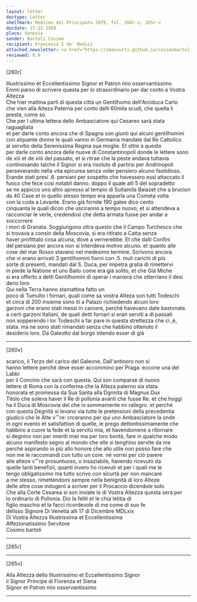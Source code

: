 ```yaml
---
layout: letter
doctype: Letter
shelfmark: Mediceo del Principato 2979, fol. 260r-v, 265r-v
docdate: 17-12-1569
place: Venezia
sender: Bartoli Cosimo
recipient: Francesco I de' Medici
attached_newsletter: <a href="https://smansutti.github.io/cosimobartoli/texts/3080_166,3080_167/">3080_166,3080_167</a>
reviewed: 0.0
---
```


[260r]  
  
  
Illustrissimo et Eccellentissimo Signor et Patron mio osservantissimo  
Emmi parso di scrivere questa per lo strasordinario per dar conto a Vostra Altezza  
Che hier mattina partì di questa città un Gentilhomo dell'Arciduca Carlo  
che vien alla Alteza Paterna per conto delli 60mila scudi, che quella li presta, come so  
Che per l ultima lettera dello Ambasciatore qui Cesareo sarà stata raguagliata  
et per darle conto ancora che di Spagna son giunti qui alcuni gentilhomini  
con alquante donne le quali vanno in Germania mandate dal Re Cattolico  
al servitio della Serenissima Regina sua moglie. Et oltre a questo  
per darle conto ancora delle nuove di Constantinopoli donde le lettere sono  
de xiii et de xiiii del passato, et si ritrae che la peste andava tuttavia  
continovando talche il Signor si era risoluto di partirsi per Andrinopoli  
perseverando nella vita epicurea senza voler pensiero alcuno fastidioso.  
Erande stati presi .6. persiani per sospetto che havessero essi attaccato il  
fuoco che fece così notabil danno. doppo il quale alli 5 del sopradetto  
se ne appicco uno altro apresso al tempio di Suitamila Baiazet che a brucion  
da 40 Case et in quello stesso tempo era apparla una Cometa volta  
con la coda a Levante. Erano già fornite 190 galee dico cento  
cinquanta le quali dicon che usciranno a tempo nuovo, et si attendeva a  
racconciar le verle, credendosi che detta armata fusse per andar a soccorrere  
i mori di Granata. Soggiungono oltra questo che il Campo Turchesco che  
si trovava a consin della Moscovia, si era ritirato a Catta senza  
haver profittato cosa alcuna, dove a vernerebbe. Et che dalli Confini  
del persiano per ancora non si intendeva motivo alcuno. et quanto alle  
cose del mar Rosso stavano nel medesimo termine. Scrivono ancora  
che vi erano arrivati 3 gentilhomini fiorni con .5. muli carichi di più  
sorte di presenti, mandati dal S. Duca, per impetra gratia di rimettervi  
in piede la Natione et uno Bailo come era già solito, et che Già Miche  
si era offerto a detti Gentilhomini di operar i maniera che otterriano il desi  
derio loro  
Qui nella Terra hanno stamattina fatto un  
poco di Tumulto i fornari, quali come sa vostra Alteza son tutti Todeschi  
et circa di 200 insieme sono iti a Palazo richiedendo alcuni loro  
garzoni che erano stati messi in carcere, perché havevano date bastonate.  
a certi garzoni Italiani, de quali detti fornari si eran serviti a dì passati  
non sopperendo i lor Todeschi a far pare in questa strettezza che ci ,è,  
stata. ma ne sono stati rimandati senza che habbino ottenuto il  
desiderio loro. Da Galeotto dal borgo intendo esser di già  
  
---  

[260v]  
  
  
scarico, il Terzo del carico del Galeone. Dall'antinoro non si  
hanno lettere perché deve esser accommino per Praga. eccone una del Labbi  
per il Concino che sarà con questa. Qui son comparse di nuovo  
lettere di Roma con la conferma che la Alteza paterno sia stata  
honorata et promessa da Sua Santa alla Dgnnita di Magnus Dux  
Titolo che soleva haver il Re di pollonia avanti che fusse Re. et che hoggi  
ha il Duca di Moscovia del che io sommamente mi rallegro. et perché  
con questa Degnità si levano via tutte le pretensioni della precedentia  
giudico che le Alte v⁀re: crceranno per qui uno Ambasciatore la onde  
in ogni evento et satisfattion di quelle, le prego dettontissimamente che  
habbino a cuore la fede et la servitù mia, et havendomene a ritornare  
si degnino non per imeriti miei ma per loro bontà, fare in qualche modo  
alcuno manifesto segno al mondo che elle si tenghino servite da me  
perché aspirando io più allo honore che allo utile non posso fare che  
non me le raccomandi con tutto un core. né vorrei per ciò parere  
alle alteze v⁀re prosuntuoso, o insaziabile, havendo ricevuto da  
quelle tanti benefizii, quanti invero ho ricevuti et per i quali me le  
tengo obligatissimo ma tutto scrivo con sicurtà per non mancare  
a me stesso, rimettendomi sempre nella benignità di loro Alteze  
delle altre cose indugerò a scriver per il Procaccio dicendole solo  
Che alla Corte Cesarea si son inviate le di Vostra Altezza questa sera per  
lo ordinario di Pollonia. Dio la feliti et le chia letitia di  
figlio maschio et la facci ricordevole di me come di suo fe  
delisso Signore Di Venetia alli 17 di Dicembre MDLxix  
Di Vostra Altezza Illustrissima et Eccellentissima  
Affezionatissimo Servitore  
Cosimo bartoli  
  
---  

[265r]  
  
  
  
---  

[265v]  
  
  
Alla Altezza dello Illustrissimo et Eccellentissimo Signor  
il Signor Principe di Fiorenza et Siena  
Signor et Patron mio osservantissimo  
  
---  

